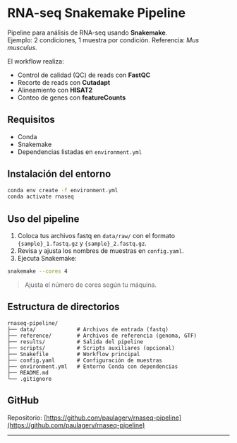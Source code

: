 
# RNA-seq Snakemake Pipeline

Pipeline para análisis de RNA-seq usando **Snakemake**.  
Ejemplo: 2 condiciones, 1 muestra por condición. Referencia: *Mus musculus*.

El workflow realiza:

- Control de calidad (QC) de reads con **FastQC**
- Recorte de reads con **Cutadapt**
- Alineamiento con **HISAT2**
- Conteo de genes con **featureCounts**

## Requisitos

- Conda
- Snakemake
- Dependencias listadas en `environment.yml`

## Instalación del entorno

```bash
conda env create -f environment.yml
conda activate rnaseq
````

## Uso del pipeline

1. Coloca tus archivos fastq en `data/raw/` con el formato `{sample}_1.fastq.gz` y `{sample}_2.fastq.gz`.
2. Revisa y ajusta los nombres de muestras en `config.yaml`.
3. Ejecuta Snakemake:

```bash
snakemake --cores 4
```

> Ajusta el número de cores según tu máquina.

## Estructura de directorios

```
rnaseq-pipeline/
├── data/             # Archivos de entrada (fastq)
├── reference/        # Archivos de referencia (genoma, GTF)
├── results/          # Salida del pipeline
├── scripts/          # Scripts auxiliares (opcional)
├── Snakefile         # Workflow principal
├── config.yaml       # Configuración de muestras
├── environment.yml   # Entorno Conda con dependencias
├── README.md
└── .gitignore
```

## GitHub

Repositorio: [https://github.com/paulagerv/rnaseq-pipeline](https://github.com/paulagerv/rnaseq-pipeline)

---


